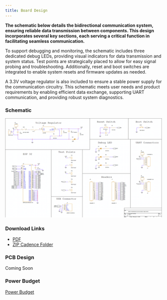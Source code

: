 ```yaml
---
title: Board Design
---
```


__The schematic below details the bidirectional communication system, ensuring reliable data transmission between components. This design incorporates several key sections, each serving a critical function in facilitating seamless communication.__

To support debugging and monitoring, the schematic includes three dedicated debug LEDs, providing visual indicators for data transmission and system status. Test points are strategically placed to allow for easy signal probing and troubleshooting. Additionally, reset and boot switches are integrated to enable system resets and firmware updates as needed.

A 3.3V voltage regulator is also included to ensure a stable power supply for the communication circuitry. This schematic meets user needs and product requirements by enabling efficient data exchange, supporting UART communication, and providing robust system diagnostics.

### __Schematic__


![Schematic Design](Schematic-Design.png)


### __Download Links__
- [PDF](EGR314-Schematic.pdf)
- [ZIP Cadence Folder](EGR-314-PRJT-CC.zip)


### __PCB Design__

Coming Soon

### __Power Budget__

[Power Budget](power-budget.png)
